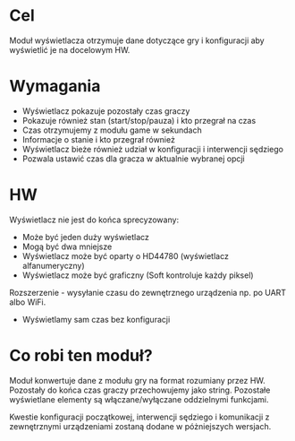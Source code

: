 # Cel

Moduł wyświetlacza otrzymuje dane dotyczące gry i konfiguracji aby wyświetlić je na docelowym HW.

# Wymagania

- Wyświetlacz pokazuje pozostały czas graczy
- Pokazuje również stan (start/stop/pauza) i kto przegrał na czas
- Czas otrzymujemy z modułu game w sekundach
- Informacje o stanie i kto przegrał również
- Wyświetlacz bieże również udział w konfiguracji i interwencji sędziego
- Pozwala ustawić czas dla gracza w aktualnie wybranej opcji

# HW

Wyświetlacz nie jest do końca sprecyzowany:
- Może być jeden duży wyświetlacz
- Mogą być dwa mniejsze
- Wyświetlacz może być oparty o HD44780 (wyświetlacz alfanumeryczny)
- Wyświetlacz może być graficzny (Soft kontroluje każdy piksel)

Rozszerzenie - wysyłanie czasu do zewnętrznego urządzenia np. po UART albo WiFi.
- Wyświetlamy sam czas bez konfiguracji

# Co robi ten moduł?

Moduł konwertuje dane z modułu gry na format rozumiany przez HW.
Pozostały do końca czas graczy przechowujemy jako string.
Pozostałe wyświetlane elementy są włączane/wyłączane oddzielnymi funkcjami.

Kwestie konfiguracji początkowej, interwencji sędziego i komunikacji z zewnętrznymi urządzeniami zostaną dodane w póżniejszych wersjach.

